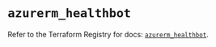 # `azurerm_healthbot`

Refer to the Terraform Registry for docs: [`azurerm_healthbot`](https://registry.terraform.io/providers/hashicorp/azurerm/4.28.0/docs/resources/healthbot).
